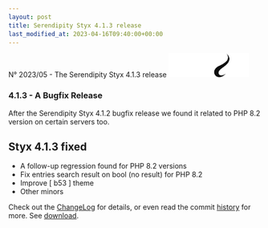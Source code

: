 ```yaml
---
layout: post
title: Serendipity Styx 4.1.3 release
last_modified_at: 2023-04-16T09:40:00+00:00
---
```


N° 2023/05 - The Serendipity Styx 4.1.3 release <img class="php8" src="/i/b/logo_php8_2.svg" alt="php8.2" width="160" height="48">

### 4.1.3 - A Bugfix Release

After the Serendipity Styx 4.1.2 bugfix release we found it related to PHP 8.2 version on certain servers too.

## Styx 4.1.3 fixed

  - A follow-up regression found for PHP 8.2 versions
  - Fix entries search result on bool (no result) for PHP 8.2
  - Improve [ b53 ] theme
  - Other minors

Check out the [ChangeLog](https://github.com/ophian/styx/blob/4.1.3/docs/NEWS) for details, or even read the commit [history](https://github.com/ophian/styx/commits/4.1.3) for more. See [download](https://github.com/ophian/styx/releases/tag/4.1.3).

